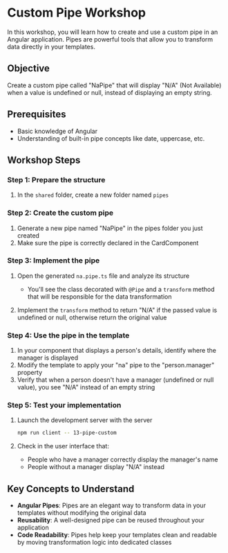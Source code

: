 # Custom Pipe Workshop

In this workshop, you will learn how to create and use a custom pipe in an Angular application. Pipes are powerful tools that allow you to transform data directly in your templates.

## Objective

Create a custom pipe called "NaPipe" that will display "N/A" (Not Available) when a value is undefined or null, instead of displaying an empty string.

## Prerequisites

- Basic knowledge of Angular
- Understanding of built-in pipe concepts like date, uppercase, etc.

## Workshop Steps

### Step 1: Prepare the structure

1. In the `shared` folder, create a new folder named `pipes`

### Step 2: Create the custom pipe

1. Generate a new pipe named "NaPipe" in the pipes folder you just created
2. Make sure the pipe is correctly declared in the CardComponent

### Step 3: Implement the pipe

1. Open the generated `na.pipe.ts` file and analyze its structure

   - You'll see the class decorated with `@Pipe` and a `transform` method that will be responsible for the data transformation

2. Implement the `transform` method to return "N/A" if the passed value is undefined or null, otherwise return the original value

### Step 4: Use the pipe in the template

1. In your component that displays a person's details, identify where the manager is displayed
2. Modify the template to apply your "na" pipe to the "person.manager" property
3. Verify that when a person doesn't have a manager (undefined or null value), you see "N/A" instead of an empty string

### Step 5: Test your implementation

1. Launch the development server with the server

   ```bash
   npm run client -- 13-pipe-custom
   ```

2. Check in the user interface that:
   - People who have a manager correctly display the manager's name
   - People without a manager display "N/A" instead

## Key Concepts to Understand

- **Angular Pipes**: Pipes are an elegant way to transform data in your templates without modifying the original data
- **Reusability**: A well-designed pipe can be reused throughout your application
- **Code Readability**: Pipes help keep your templates clean and readable by moving transformation logic into dedicated classes
